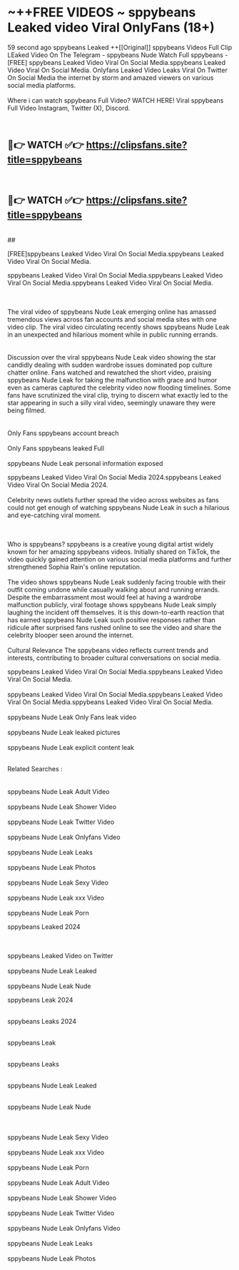 # ~++FREE VIDEOS ~ sppybeans Leaked video Viral OnlyFans (18+)<br>


59 second ago sppybeans Leaked ++[[Original]] sppybeans Videos Full Clip LEaked Video On The Telegram  - sppybeans Nude  Watch Full sppybeans - [FREE] sppybeans Leaked Video Viral On Social Media.sppybeans Leaked Video Viral On Social Media.   Onlyfans Leaked Video Leaks Viral On Twitter On Social Media the internet by storm and amazed viewers on various social media platforms. <br><br>
Where i can watch sppybeans Full Video? WATCH HERE! Viral sppybeans Full Video Instagram, Twitter (X), Discord. <br>


 <br>

##  🔴👉 WATCH ✅👉  <a href="https://clipsfans.site?title=sppybeans&ref=git">https://clipsfans.site?title=sppybeans</a> <br>
  <br>

##  🔴👉 WATCH ✅👉  <a href="https://clipsfans.site?title=sppybeans&ref=git">https://clipsfans.site?title=sppybeans</a> <br>
  <br>
  ##



[FREE]sppybeans Leaked Video Viral On Social Media.sppybeans Leaked Video Viral On Social Media. <br>

sppybeans Leaked Video Viral On Social Media.sppybeans Leaked Video Viral On Social Media.sppybeans Leaked Video Viral On Social Media. <br>


  <br>

  <br>
The viral video of sppybeans Nude Leak emerging online has amassed tremendous views across fan accounts and social media sites with one video clip. The viral video circulating recently shows sppybeans Nude Leak in an unexpected and hilarious moment while in public running errands.<br>
<br>


<br>
Discussion over the viral sppybeans Nude Leak video showing the star candidly dealing with sudden wardrobe issues dominated pop culture chatter online. Fans watched and rewatched the short video, praising sppybeans Nude Leak for taking the malfunction with grace and humor even as cameras captured the celebrity video now flooding timelines. Some fans have scrutinized the viral clip, trying to discern what exactly led to the star appearing in such a silly viral video, seemingly unaware they were being filmed.<br>
<br>
<br> 
Only Fans sppybeans account breach<br>
<br>
Only Fans sppybeans leaked Full <br>
<br>
sppybeans Nude Leak personal information exposed<br>

sppybeans Leaked Video Viral On Social Media 2024.sppybeans Leaked Video Viral On Social Media 2024. <br>
<br>
Celebrity news outlets further spread the video across websites as fans could not get enough of watching sppybeans Nude Leak in such a hilarious and eye-catching viral moment.<br>
<br>

<br>
Who is sppybeans? sppybeans is a creative young digital artist widely known for her amazing sppybeans videos. Initially shared on TikTok, the video quickly gained attention on various social media platforms and further strengthened Sophia Rain's online reputation.<br>
<br>
The video shows sppybeans Nude Leak suddenly facing trouble with their outfit coming undone while casually walking about and running errands. Despite the embarrassment most would feel at having a wardrobe malfunction publicly, viral footage shows sppybeans Nude Leak simply laughing the incident off themselves. It is this down-to-earth reaction that has earned sppybeans Nude Leak such positive responses rather than ridicule after surprised fans rushed online to see the video and share the celebrity blooper seen around the internet.<br>
<br>
Cultural Relevance The sppybeans video reflects current trends and interests, contributing to broader cultural conversations on social media.<br>

sppybeans Leaked Video Viral On Social Media.sppybeans Leaked Video Viral On Social Media.<br>
<br>
sppybeans Leaked Video Viral On Social Media.sppybeans Leaked Video Viral On Social Media.sppybeans Leaked Video Viral On Social Media.<br>
<br>
sppybeans Nude Leak Only Fans leak video<br>
<br>
sppybeans Nude Leak leaked pictures<br>
<br>
sppybeans Nude Leak explicit content leak<br>


<br>
Related Searches :<br>
<br>

<br>
sppybeans Nude Leak Adult Video<br>
<br>
sppybeans Nude Leak Shower Video<br>
<br>
sppybeans Nude Leak Twitter Video<br>
<br>
sppybeans Nude Leak Onlyfans Video<br>
<br>
sppybeans Nude Leak Leaks<br>
<br>
sppybeans Nude Leak Photos<br>

<br>
sppybeans Nude Leak Sexy Video<br>
<br>
sppybeans Nude Leak xxx Video<br>
<br>
sppybeans Nude Leak Porn<br>

sppybeans  Leaked 2024 <br> <br>
<br>

sppybeans Leaked Video on Twitter <br>
<br>
sppybeans Nude Leak Leaked<br>
<br>
sppybeans Nude Leak Nude<br>


sppybeans  Leak 2024 <br> <br>



sppybeans  Leaks 2024 <br> <br>



 
sppybeans  Leak<br> <br>



sppybeans  Leaks<br> <br>


sppybeans Nude Leak Leaked<br> <br>

sppybeans Nude Leak Nude<br> <br>
<br> <br>
sppybeans Nude Leak Sexy Video
<br> <br>
sppybeans Nude Leak xxx Video
<br> <br>
sppybeans Nude Leak Porn
<br> <br>
sppybeans Nude Leak Adult Video
<br> <br>
sppybeans Nude Leak Shower Video
<br> <br>
sppybeans Nude Leak Twitter Video
<br> <br>
sppybeans Nude Leak Onlyfans Video
<br> <br>
sppybeans Nude Leak Leaks
<br> <br>
sppybeans Nude Leak Photos






</p>




 



</p>










